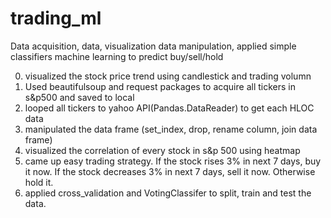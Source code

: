 # trading_ml
Data acquisition, data, visualization data manipulation, applied simple classifiers machine learning to predict buy/sell/hold

0. visualized the stock price trend using candlestick and trading volumn
1. Used beautifulsoup and request packages to acquire all tickers in s&p500 and saved to local
2. looped all tickers to yahoo API(Pandas.DataReader) to get each HLOC data
3. manipulated the data frame (set_index, drop, rename column, join data frame)
4. visualized the correlation of every stock in s&p 500 using heatmap
5. came up easy trading strategy. If the stock rises 3% in next 7 days, buy it now. If the stock decreases 3% in next 7 days, sell it now. Otherwise hold it.
6. applied cross_validation and VotingClassifer to split, train and test the data.
